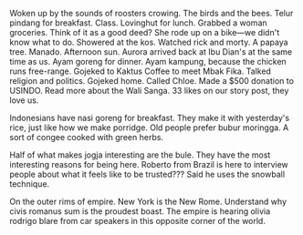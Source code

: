 Woken up by the sounds of roosters crowing. The birds and the bees. Telur pindang for breakfast. Class. Lovinghut for lunch. Grabbed a woman groceries. Think of it as a good deed? She rode up on a bike—we didn't know what to do. Showered at the kos. Watched rick and morty. A papaya tree. Manado. Afternoon sun. Aurora arrived back at Ibu Dian's at the same time as us. Ayam goreng for dinner. Ayam kampung, because the chicken runs free-range. Gojeked to Kaktus Coffee to meet Mbak Fika. Talked religion and politics. Gojeked home. Called Chloe. Made a $500 donation to USINDO. Read more about the Wali Sanga. 33 likes on our story post, they love us.

Indonesians have nasi goreng for breakfast. They make it with yesterday's rice, just like how we make porridge. Old people prefer bubur moringga. A sort of congee cooked with green herbs. 

Half of what makes jogja interesting are the bule. They have the most interesting reasons for being here. Roberto from Brazil is here to interview people about what it feels like to be trusted??? Said he uses the snowball technique.

On the outer rims of empire. New York is the New Rome. Understand why civis romanus sum is the proudest boast. The empire is hearing olivia rodrigo blare from car speakers in this opposite corner of the world.
